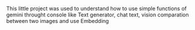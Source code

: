 This little project was used to understand how to use simple functions of gemini throught console like Text generator, chat text, vision comparation between two images and use Embedding  
